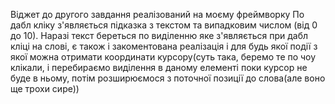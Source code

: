 Віджет до другого завдання реалізований на моєму фреймворку
По дабл кліку з'являється підказка з текстом та випадковим числом (від 0 до 10).
Наразі текст береться по виділенню яке з'являється при дабл кліці на слові, є також і закоментована реалізація і для будь якої події з якої можна отримати координати курсору(суть така, беремо те по чоу клікали, і перебираємо виділення в даному елементі поки курсор не буде в ньому, потім розширюємося з поточної позиції до слова(але воно ще трохи сире))